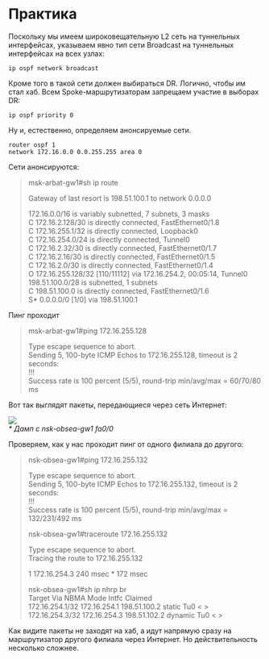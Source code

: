 # Практика

Поскольку мы имеем широковещательную L2 сеть на туннельных интерфейсах, указываем явно тип сети Broadcast на туннельных интерфейсах на всех узлах:

```text
ip ospf network broadcast
```

Кроме того в такой сети должен выбираться DR. Логично, чтобы им стал хаб. Всем Spoke-маршрутизаторам запрещаем участие в выборах DR:

```text
ip ospf priority 0
```

Ну и, естественно, определяем анонсируемые сети.

```text
router ospf 1
network 172.16.0.0 0.0.255.255 area 0
```

Сети анонсируются:

> msk-arbat-gw1\#sh ip route  
>   
> Gateway of last resort is 198.51.100.1 to network 0.0.0.0  
>   
> 172.16.0.0/16 is variably subnetted, 7 subnets, 3 masks  
> C 172.16.2.128/30 is directly connected, FastEthernet0/1.8  
> C 172.16.255.1/32 is directly connected, Loopback0  
> C 172.16.254.0/24 is directly connected, Tunnel0  
> C 172.16.2.32/30 is directly connected, FastEthernet0/1.7  
> C 172.16.2.16/30 is directly connected, FastEthernet0/1.5  
> C 172.16.2.0/30 is directly connected, FastEthernet0/1.4  
> O 172.16.255.128/32 \[110/11112\] via 172.16.254.2, 00:05:14, Tunnel0  
> 198.51.100.0/28 is subnetted, 1 subnets  
> C 198.51.100.0 is directly connected, FastEthernet0/1.6  
> S\* 0.0.0.0/0 \[1/0\] via 198.51.100.1

Пинг проходит

> msk-arbat-gw1\#ping 172.16.255.128  
>   
> Type escape sequence to abort.  
> Sending 5, 100-byte ICMP Echos to 172.16.255.128, timeout is 2 seconds:  
> !!!  
> Success rate is 100 percent \(5/5\), round-trip min/avg/max = 60/70/80 ms

Вот так выглядят пакеты, передающиеся через сеть Интернет:

![](http://img-fotki.yandex.ru/get/4126/83739833.23/0_abbfe_750be85d_XXXL.jpg)  
_\* Дамп с nsk-obsea-gw1 fa0/0_

Проверяем, как у нас проходит пинг от одного филиала до другого:

> nsk-obsea-gw1\#ping 172.16.255.132  
>   
> Type escape sequence to abort.  
> Sending 5, 100-byte ICMP Echos to 172.16.255.132, timeout is 2 seconds:  
> !!!  
> Success rate is 100 percent \(5/5\), round-trip min/avg/max = 132/231/492 ms  
>   
> nsk-obsea-gw1\#traceroute 172.16.255.132  
>   
> Type escape sequence to abort.  
> Tracing the route to 172.16.255.132  
>   
> 1 172.16.254.3 240 msec \* 172 msec  
>   
> nsk-obsea-gw1\#sh ip nhrp br  
> Target Via NBMA Mode Intfc Claimed  
> 172.16.254.1/32 172.16.254.1 198.51.100.2 static Tu0 &lt; &gt;  
> 172.16.254.3/32 172.16.254.3 198.51.102.2 dynamic Tu0 &lt; &gt;

Как видите пакеты не заходят на хаб, а идут напрямую сразу на маршрутизатор другого филиала через Интернет. Но действительность несколько сложнее.

